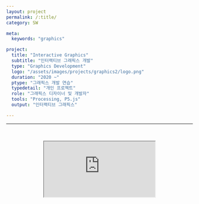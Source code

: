 ```yaml
---
layout: project
permalink: /:title/
category: SW

meta:
  keywords: "graphics"

project:
  title: "Interactive Graphics"
  subtitle: "인터랙티브 그래픽스 개발"
  type: "Graphics Development"
  logo: "/assets/images/projects/graphics2/logo.png"
  duration: "2020 ~"
  ptype: "그래픽스 개발 연습"
  typedetail: "개인 프로젝트"
  role: "그래픽스 디자이너 및 개발자"
  tools: "Processing, P5.js"
  output: "인터랙티브 그래픽스"

---
```

---
<br>
<p align="center">
  <iframe src="https://editor.p5js.org/yihaanstar/embed/H2dQVuOUK"></iframe>
</p>
<br><br><br><br><br><br>
